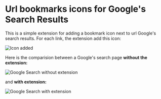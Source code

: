 # Url bookmarks icons for Google's Search Results

This is a simple extension for adding a bookmark icon next to url Google's search results. For each link, the extension add this icon:

![Icon added](https://github-images.batressc.com/urlbookmarks-google-search_bookmark-added.png)

Here is the comparision between a Google's search page **without the extension:**

![Google Search without extension](https://github-images.batressc.com/urlbookmarks-google-search_without-extension.png)

and **with extension:**

![Google Search with extension](https://github-images.batressc.com/urlbookmarks-google-search_with-extension.png)

